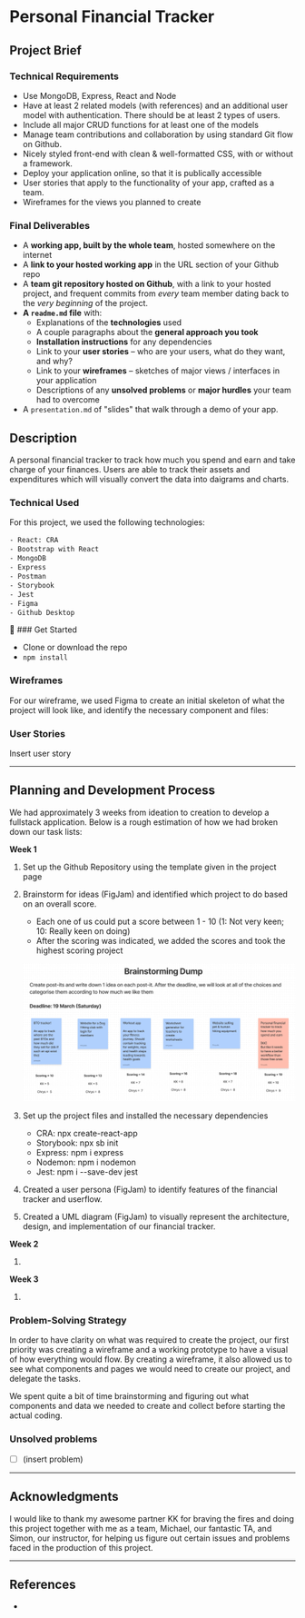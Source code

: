 # Personal Financial Tracker

## Project Brief
### Technical Requirements

- Use MongoDB, Express, React and Node
- Have at least 2 related models (with references) and an additional user model with authentication. There should be at least 2 types of users.
- Include all major CRUD functions for at least one of the models
- Manage team contributions and collaboration by using standard Git flow on Github.
- Nicely styled front-end with clean & well-formatted CSS, with or without a framework.
- Deploy your application online, so that it is publically accessible
- User stories that apply to the functionality of your app, crafted as a team.
- Wireframes for the views you planned to create

### Final Deliverables

- A **working app, built by the whole team**, hosted somewhere on the internet
- A **link to your hosted working app** in the URL section of your Github repo
- A **team git repository hosted on Github**, with a link to your hosted project, and frequent commits from _every_ team member dating back to the _very beginning_ of the project.
- **A `readme.md` file** with:
  - Explanations of the **technologies** used
  - A couple paragraphs about the **general approach you took**
  - **Installation instructions** for any dependencies
  - Link to your **user stories** – who are your users, what do they want, and why?
  - Link to your **wireframes** – sketches of major views / interfaces in your application
  - Descriptions of any **unsolved problems** or **major hurdles** your team had to overcome
- A `presentation.md` of "slides" that walk through a demo of your app.

## Description

A personal financial tracker to track how much you spend and earn and take charge of your finances. Users are able to track their assets and expenditures which will visually convert the data into daigrams and charts. 

### Technical Used
For this project, we used the following technologies:

```
- React: CRA
- Bootstrap with React
- MongoDB
- Express
- Postman
- Storybook
- Jest
- Figma
- Github Desktop
```

🚀 ### Get Started
- Clone or download the repo
- `npm install`

### Wireframes

For our wireframe, we used Figma to create an initial skeleton of what the project will look like, and identify the necessary component and files:


### User Stories


Insert user story


---

## Planning and Development Process

We had approximately 3 weeks from ideation to creation to develop a fullstack application. Below is a rough estimation of how we had broken down our task lists:

**Week 1**

1. Set up the Github Repository using the template given in the project page

2. Brainstorm for ideas (FigJam) and identified which project to do based on an overall score. 
   - Each one of us could put a score between 1 - 10 (1: Not very keen; 10: Really keen on doing)
   - After the scoring was indicated, we added the scores and took the highest scoring project


   ![Brainstorm Process](https://github.com/chrysaliswoon/financial-tracker/blob/main/README_Assets/Brainstorm%20Process.png?raw=true)

3. Set up the project files and installed the necessary dependencies
   - CRA: npx create-react-app
   - Storybook: npx sb init
   - Express: npm i express
   - Nodemon: npm i nodemon
   - Jest: npm i --save-dev jest

4. Created a user persona (FigJam) to identify features of the financial tracker and userflow.

5. Created a UML diagram (FigJam) to visually represent the architecture, design, and implementation of our financial tracker.

**Week 2**

1.

**Week 3**

1. 

### Problem-Solving Strategy

In order to have clarity on what was required to create the project, our first priority was creating a wireframe and a working prototype to have a visual of how everything would flow. By creating a wireframe, it also allowed us to see what components and pages we would need to create our project, and delegate the tasks. 

We spent quite a bit of time brainstorming and figuring out what components and data we needed to create and collect before starting the actual coding. 


### Unsolved problems

- [ ] (insert problem)


---

## Acknowledgments

I would like to thank my awesome partner KK for braving the fires and doing this project together with me as a team, Michael, our fantastic TA, and Simon, our instructor, for helping us figure out certain issues and problems faced in the production of this project.

---

 ## References
 
 - 
